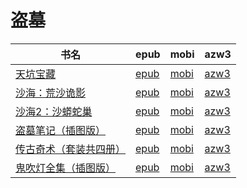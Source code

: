 # 盗墓

| 书名 | epub | mobi | azw3 |
| --- | --- | --- | --- |
| [天坑宝藏](http://ct.dalanmei.com/f/31084289-571708994-d6a4cb) | [epub](http://ct.dalanmei.com/f/31084289-571708994-d6a4cb) | [mobi](http://ct.dalanmei.com/f/31084289-572115279-ae7c11) | [azw3](http://ct.dalanmei.com/f/31084289-572136840-78e0ae) |
| [沙海：荒沙诡影](http://ct.dalanmei.com/f/31084289-571558254-57e53c) | [epub](http://ct.dalanmei.com/f/31084289-571558254-57e53c) | [mobi](http://ct.dalanmei.com/f/31084289-571916684-489ba3) | [azw3](http://ct.dalanmei.com/f/31084289-572074899-9812d3) |
| [沙海2：沙蟒蛇巢](http://ct.dalanmei.com/f/31084289-571558256-823902) | [epub](http://ct.dalanmei.com/f/31084289-571558256-823902) | [mobi](http://ct.dalanmei.com/f/31084289-571916697-5cd8e1) | [azw3](http://ct.dalanmei.com/f/31084289-572074909-36c3a9) |
| [盗墓笔记（插图版）](http://ct.dalanmei.com/f/31084289-571457189-000ac9) | [epub](http://ct.dalanmei.com/f/31084289-571457189-000ac9) | [mobi](http://ct.dalanmei.com/f/31084289-571790058-a4b798) | [azw3](http://ct.dalanmei.com/f/31084289-571895565-771409) |
| [传古奇术（套装共四册）](http://ct.dalanmei.com/f/31084289-571457193-86eb64) | [epub](http://ct.dalanmei.com/f/31084289-571457193-86eb64) | [mobi](http://ct.dalanmei.com/f/31084289-571790074-e141b6) | [azw3](http://ct.dalanmei.com/f/31084289-571895580-77390c) |
| [鬼吹灯全集（插图版）](http://ct.dalanmei.com/f/31084289-571458777-de1e2f) | [epub](http://ct.dalanmei.com/f/31084289-571458777-de1e2f) | [mobi](http://ct.dalanmei.com/f/31084289-571792108-52b03b) | [azw3](http://ct.dalanmei.com/f/31084289-571902955-ea91aa) |
